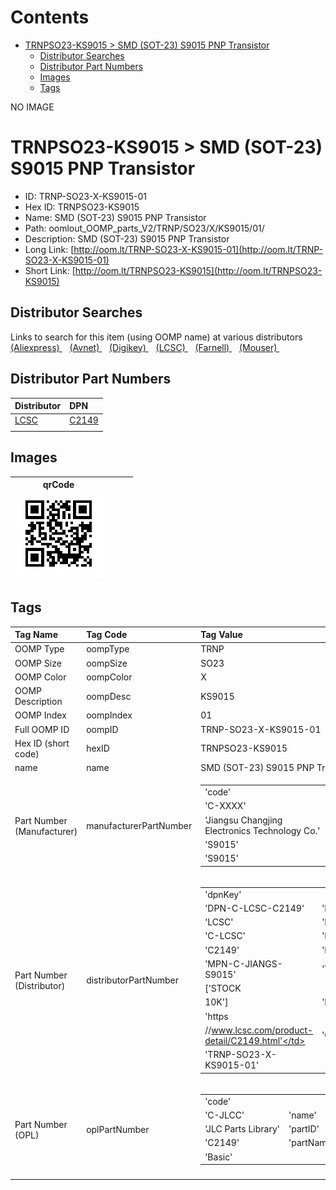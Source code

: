 



Contents
========

* [TRNPSO23-KS9015 > SMD (SOT-23) S9015 PNP Transistor](#trnpso23-ks9015--smd-sot-23-s9015-pnp-transistor)
	* [Distributor Searches](#distributor-searches)
	* [Distributor Part Numbers](#distributor-part-numbers)
	* [Images](#images)
	* [Tags](#tags)
  
NO IMAGE  
# TRNPSO23-KS9015 > SMD (SOT-23) S9015 PNP Transistor

- ID: TRNP-SO23-X-KS9015-01
- Hex ID: TRNPSO23-KS9015
- Name: SMD (SOT-23) S9015 PNP Transistor
- Path: oomlout_OOMP_parts_V2/TRNP/SO23/X/KS9015/01/
- Description: SMD (SOT-23) S9015 PNP Transistor
- Long Link: [http://oom.lt/TRNP-SO23-X-KS9015-01](http://oom.lt/TRNP-SO23-X-KS9015-01)
- Short Link: [http://oom.lt/TRNPSO23-KS9015](http://oom.lt/TRNPSO23-KS9015)

## Distributor Searches
  
Links to search for this item (using OOMP name) at various distributors  
[(Aliexpress) ](https://www.aliexpress.com/wholesale?SearchText=SMD+SOT-23+S9015+PNP+Transistor)&nbsp;&nbsp;&nbsp;[(Avnet) ](https://www.avnet.com/shop/us/search/SMD+SOT-23+S9015+PNP+Transistor)&nbsp;&nbsp;&nbsp;[(Digikey) ](https://www.digikey.co.uk/en/products/result?s=SMD+SOT-23+S9015+PNP+Transistor)&nbsp;&nbsp;&nbsp;[(LCSC) ](https://www.lcsc.com/search?q=SMD+SOT-23+S9015+PNP+Transistor)&nbsp;&nbsp;&nbsp;[(Farnell) ](https://uk.farnell.com/search?st=SMD+SOT-23+S9015+PNP+Transistor)&nbsp;&nbsp;&nbsp;[(Mouser) ](https://www.mouser.com/c/?q=SMD+SOT-23+S9015+PNP+Transistor)&nbsp;&nbsp;&nbsp;
## Distributor Part Numbers
  

|Distributor|DPN|
| :--- | :--- |
|[LCSC](https://www.lcsc.com/product-detail/C2149.html)|[C2149](https://www.lcsc.com/product-detail/C2149.html)|
|||

## Images
  

|qrCode<br>[![](https://raw.githubusercontent.com/oomlout/oomlout_OOMP_parts_V2/main/TRNP/SO23/X/KS9015/01/qrCode_140.png)](https://github.com/oomlout/oomlout_OOMP_parts_V2/tree/main/TRNP/SO23/X/KS9015/01/qrCode.png)||||
| :---: | :---: | :---: | :---: |

## Tags
  

|Tag Name|Tag Code|Tag Value|
| :--- | :--- | :--- |
|OOMP Type|oompType|TRNP|
|OOMP Size|oompSize|SO23|
|OOMP Color|oompColor|X|
|OOMP Description|oompDesc|KS9015|
|OOMP Index|oompIndex|01|
|Full OOMP ID|oompID|TRNP-SO23-X-KS9015-01|
|Hex ID (short code)|hexID|TRNPSO23-KS9015|
|name|name|SMD (SOT-23) S9015 PNP Transistor|
|Part Number (Manufacturer)|manufacturerPartNumber|<table><tr><td>'code'</td></tr><tr><td> 'C-XXXX'</td><td> 'name'</td></tr><tr><td> 'Jiangsu Changjing Electronics Technology Co.'</td><td> 'partID'</td></tr><tr><td> 'S9015'</td><td> 'partName'</td></tr><tr><td> 'S9015'</td></tr></table>|
|Part Number (Distributor)|distributorPartNumber|<table><tr><td>'dpnKey'</td></tr><tr><td> 'DPN-C-LCSC-C2149'</td><td> 'DISTRIBUTOR'</td></tr><tr><td> 'LCSC'</td><td> 'DISTRCODE'</td></tr><tr><td> 'C-LCSC'</td><td> 'DPN'</td></tr><tr><td> 'C2149'</td><td> 'MPN'</td></tr><tr><td> 'MPN-C-JIANGS-S9015'</td><td> 'TAGS'</td></tr><tr><td> ['STOCK</td></tr><tr><td>10K']</td><td> 'LINK'</td></tr><tr><td> 'https</td></tr><tr><td>//www.lcsc.com/product-detail/C2149.html'</td><td> 'OOMPID'</td></tr><tr><td> 'TRNP-SO23-X-KS9015-01'</td></tr></table>|
|Part Number (OPL)|oplPartNumber|<table><tr><td>'code'</td></tr><tr><td> 'C-JLCC'</td><td> 'name'</td></tr><tr><td> 'JLC Parts Library'</td><td> 'partID'</td></tr><tr><td> 'C2149'</td><td> 'partName'</td></tr><tr><td> 'Basic'</td></tr></table>|
||||
